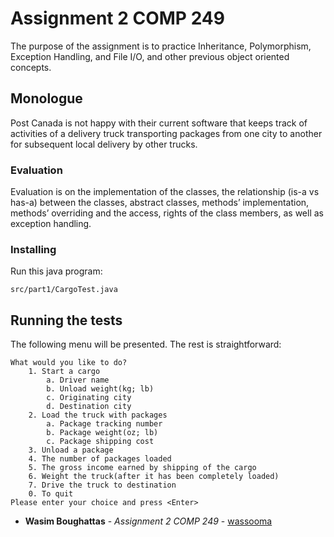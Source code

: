 # Assignment 2 COMP 249

The purpose of the assignment is to practice Inheritance, Polymorphism, Exception Handling, and File I/O, and other previous object oriented concepts. 

## Monologue

Post Canada is not happy with their current software that keeps track of activities of a delivery truck transporting packages from one city to another for subsequent local delivery by other trucks. 

### Evaluation

Evaluation is on the implementation of the classes, the relationship (is-a vs has-a) between the classes, abstract classes, methods’ implementation, methods’ overriding and the access, rights of the class members, as well as exception handling.

### Installing

Run this java program:

```
src/part1/CargoTest.java
```

## Running the tests

The following menu will be presented. The rest is straightforward:

```
What would you like to do?
	1. Start a cargo
		a. Driver name
		b. Unload weight(kg; lb)
		c. Originating city
		d. Destination city
	2. Load the truck with packages
		a. Package tracking number
		b. Package weight(oz; lb)
		c. Package shipping cost
	3. Unload a package
	4. The number of packages loaded
	5. The gross income earned by shipping of the cargo
	6. Weight the truck(after it has been completely loaded)
	7. Drive the truck to destination
	0. To quit
Please enter your choice and press <Enter>
```

* **Wasim Boughattas** - *Assignment 2 COMP 249* - [wassooma](https://github.com/wassooma)
